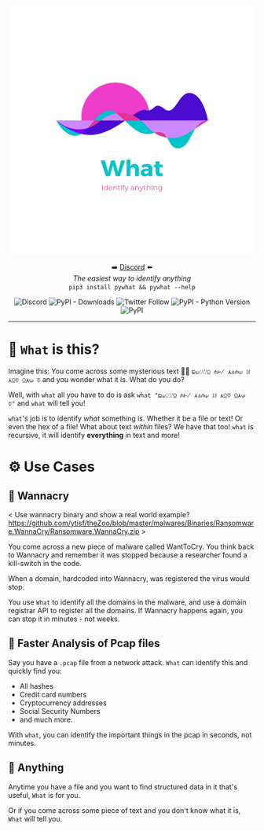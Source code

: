 <p align='center'>
<img src='images_for_README/logo.png'>
<p align="center">➡️ <a href="http://discord.skerritt.blog">Discord</a> ⬅️<br>
<i>The easiest way to identify anything</i><br>
<code>pip3 install pywhat && pywhat --help</code>
</p>

<p align="center">
  <img alt="Discord" src="https://img.shields.io/discord/754001738184392704"> <img alt="PyPI - Downloads" src="https://pepy.tech/badge/pywhat/month">  <img alt="Twitter Follow" src="https://img.shields.io/twitter/follow/bee_sec_san?style=social"> <img alt="PyPI - Python Version" src="https://img.shields.io/pypi/pyversions/pywhat"> <img alt="PyPI" src="https://img.shields.io/pypi/v/pywhat">
</p>
<hr>

# 🤔 `What` is this?

<GIF HERE>

Imagine this: You come across some mysterious text 🧙‍♂️ `⊑⟒⌰⌰⍜ ⋔⊬ ⋏⏃⋔⟒ ⟟⌇ ⋏⍜⏁ ⍜⋏⟒ ⏁` and you wonder what it is. What do you do?

Well, with `what` all you have to do is ask `what "⊑⟒⌰⌰⍜ ⋔⊬ ⋏⏃⋔⟒ ⟟⌇ ⋏⍜⏁ ⍜⋏⟒ ⏁"` and `what` will tell you!

`what`'s job is to identify _what_ something is. Whether it be a file or text! Or even the hex of a file! What about text _within_ files? We have that too! `what` is recursive, it will identify **everything** in text and more! 

# ⚙ Use Cases

## 🦠 Wannacry

< Use wannacry binary and show a real world example? https://github.com/ytisf/theZoo/blob/master/malwares/Binaries/Ransomware.WannaCry/Ransomware.WannaCry.zip >

You come across a new piece of malware called WantToCry. You think back to Wannacry and remember it was stopped because a researcher found a kill-switch in the code.

When a domain, hardcoded into Wannacry, was registered the virus would stop.

You use `What` to identify all the domains in the malware, and use a domain registrar API to register all the domains. If Wannacry happens again, you can stop it in minutes - not weeks.

## 🦈 Faster Analysis of Pcap files

Say you have a `.pcap` file from a network attack. `What` can identify this and quickly find you:
* All hashes
* Credit card numbers
* Cryptocurrency addresses
* Social Security Numbers
* and much more.

With `what`, you can identify the important things in the pcap in seconds, not minutes.

## 🌌 Anything

Anytime you have a file and you want to find structured data in it that's useful, `What` is for you.

Or if you come across some piece of text and you don't know what it is, `What` will tell you.

